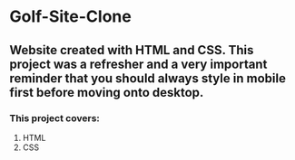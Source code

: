 # Golf-Site-Clone

## Website created with HTML and CSS. This project was a refresher and a very important reminder that you should always style in mobile first before moving onto desktop.

### This project covers:
1. HTML
2. CSS